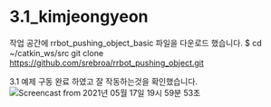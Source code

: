 # 3.1_kimjeongyeon
작업 공간에 rrbot_pushing_object_basic 파일을 다운로드 했습니다.
  $ cd ~/catkin_ws/src git clone https://github.com/srebroa/rrbot_pushing_object.git
  

3.1 예제 구동 완료 하였고 잘 작동하는것을 확인했습니다.  
![Screencast from 2021년 05월 17일 19시 59분 53초](https://user-images.githubusercontent.com/84000076/118479522-13a65f00-b74c-11eb-8d66-5781a6030fdb.gif)
